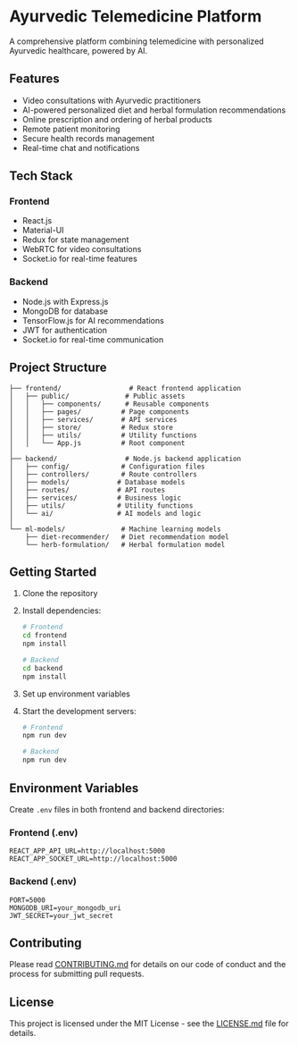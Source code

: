 # Ayurvedic Telemedicine Platform

A comprehensive platform combining telemedicine with personalized Ayurvedic healthcare, powered by AI.

## Features

- Video consultations with Ayurvedic practitioners
- AI-powered personalized diet and herbal formulation recommendations
- Online prescription and ordering of herbal products
- Remote patient monitoring
- Secure health records management
- Real-time chat and notifications

## Tech Stack

### Frontend

- React.js
- Material-UI
- Redux for state management
- WebRTC for video consultations
- Socket.io for real-time features

### Backend

- Node.js with Express.js
- MongoDB for database
- TensorFlow.js for AI recommendations
- JWT for authentication
- Socket.io for real-time communication

## Project Structure

```
├── frontend/                 # React frontend application
│   ├── public/              # Public assets
│   │   ├── components/      # Reusable components
│   │   ├── pages/          # Page components
│   │   ├── services/       # API services
│   │   ├── store/          # Redux store
│   │   ├── utils/          # Utility functions
│   │   └── App.js          # Root component
│
├── backend/                 # Node.js backend application
│   ├── config/             # Configuration files
│   ├── controllers/        # Route controllers
│   ├── models/            # Database models
│   ├── routes/            # API routes
│   ├── services/          # Business logic
│   ├── utils/             # Utility functions
│   └── ai/                # AI models and logic
│
└── ml-models/              # Machine learning models
    ├── diet-recommender/   # Diet recommendation model
    └── herb-formulation/   # Herbal formulation model
```

## Getting Started

1. Clone the repository
2. Install dependencies:

   ```bash
   # Frontend
   cd frontend
   npm install

   # Backend
   cd backend
   npm install
   ```

3. Set up environment variables
4. Start the development servers:

   ```bash
   # Frontend
   npm run dev

   # Backend
   npm run dev
   ```

## Environment Variables

Create `.env` files in both frontend and backend directories:

### Frontend (.env)

```
REACT_APP_API_URL=http://localhost:5000
REACT_APP_SOCKET_URL=http://localhost:5000
```

### Backend (.env)

```
PORT=5000
MONGODB_URI=your_mongodb_uri
JWT_SECRET=your_jwt_secret
```

## Contributing

Please read [CONTRIBUTING.md](CONTRIBUTING.md) for details on our code of conduct and the process for submitting pull requests.

## License

This project is licensed under the MIT License - see the [LICENSE.md](LICENSE.md) file for details.
